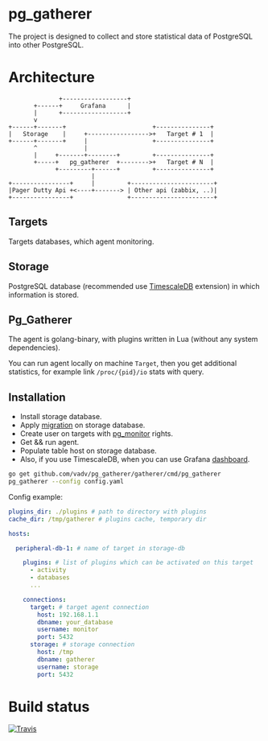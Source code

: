 # pg_gatherer

The project is designed to collect and store statistical data of PostgreSQL into other PostgreSQL.

# Architecture

```
              +------------------+
       +------+     Grafana      |
       |      +------------------+
       v
+------+-------+                        +---------------+
|   Storage    |     +----------------->+   Target # 1  |
+------+-------+     |                  +---------------+
       ^             |
       |     +-------+--------+         +---------------+
       +-----+   pg_gatherer  +-------->+   Target # N  |
             +---------+------+         +---------------+
                       |
+----------------+     |         +-----------------------+
|Pager Dutty Api +<----+-------> | Other api (zabbix, ..)|
+----------------+               +-----------------------+
```

## Targets

Targets databases, which agent monitoring.

## Storage

PostgreSQL database (recommended use [TimescaleDB](https://docs.timescale.com/latest/introduction) extension) in which information is stored.

## Pg_Gatherer

The agent is golang-binary, with plugins written in Lua (without any system dependencies).

You can run agent locally on machine `Target`,
then you get additional statistics, for example link `/proc/{pid}/io` stats with query.

## Installation

* Install storage database.
* Apply [migration](/schema/schema.sql) on storage database.
* Create user on targets with [pg_monitor](https://www.postgresql.org/docs/10/default-roles.html) rights.
* Get && run agent.
* Populate table host on storage database.
* Also, if you use TimescaleDB, when you can use Grafana [dashboard](/grafana).

```bash
go get github.com/vadv/pg_gatherer/gatherer/cmd/pg_gatherer
pg_gatherer --config config.yaml
```

Config example:

```yaml
plugins_dir: ./plugins # path to directory with plugins
cache_dir: /tmp/gatherer # plugins cache, temporary dir

hosts:

  peripheral-db-1: # name of target in storage-db

    plugins: # list of plugins which can be activated on this target
      - activity
      - databases
      ...

    connections:
      target: # target agent connection
        host: 192.168.1.1
        dbname: your_database
        username: monitor
        port: 5432
      storage: # storage connection
        host: /tmp
        dbname: gatherer
        username: storage
        port: 5432
```

# Build status

[![Travis](https://travis-ci.org/vadv/pg_gatherer.svg)](https://travis-ci.org/vadv/pg_gatherer)
